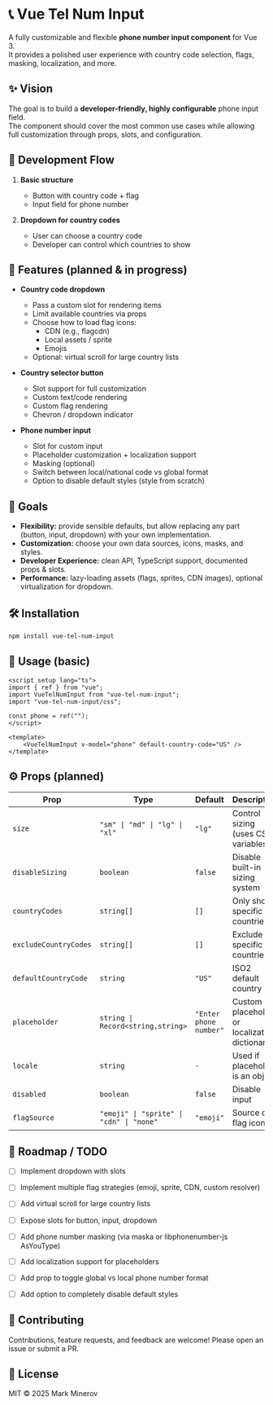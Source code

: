 # 📞 Vue Tel Num Input

A fully customizable and flexible **phone number input component** for Vue 3.  
It provides a polished user experience with country code selection, flags, masking, localization, and more.

## ✨ Vision

The goal is to build a **developer-friendly, highly configurable** phone input field.  
The component should cover the most common use cases while allowing full customization through props, slots, and configuration.

## 🚧 Development Flow

1. **Basic structure**

    - Button with country code + flag
    - Input field for phone number

2. **Dropdown for country codes**
    - User can choose a country code
    - Developer can control which countries to show

## 🔑 Features (planned & in progress)

-   **Country code dropdown**

    -   Pass a custom slot for rendering items
    -   Limit available countries via props
    -   Choose how to load flag icons:
        -   CDN (e.g., flagcdn)
        -   Local assets / sprite
        -   Emojis
    -   Optional: virtual scroll for large country lists

-   **Country selector button**

    -   Slot support for full customization
    -   Custom text/code rendering
    -   Custom flag rendering
    -   Chevron / dropdown indicator

-   **Phone number input**
    -   Slot for custom input
    -   Placeholder customization + localization support
    -   Masking (optional)
    -   Switch between local/national code vs global format
    -   Option to disable default styles (style from scratch)

## 🎯 Goals

-   **Flexibility:** provide sensible defaults, but allow replacing any part (button, input, dropdown) with your own implementation.
-   **Customization:** choose your own data sources, icons, masks, and styles.
-   **Developer Experience:** clean API, TypeScript support, documented props & slots.
-   **Performance:** lazy-loading assets (flags, sprites, CDN images), optional virtualization for dropdown.

## 🛠 Installation

```bash
npm install vue-tel-num-input
```

## 🚀 Usage (basic)

```vue
<script setup lang="ts">
import { ref } from "vue";
import VueTelNumInput from "vue-tel-num-input";
import "vue-tel-num-input/css";

const phone = ref("");
</script>

<template>
    <VueTelNumInput v-model="phone" default-country-code="US" />
</template>
```

## ⚙️ Props (planned)

| Prop                  | Type                                     | Default                | Description                                   |
| --------------------- | ---------------------------------------- | ---------------------- | --------------------------------------------- |
| `size`                | `"sm" \| "md" \| "lg" \| "xl"`           | `"lg"`                 | Control sizing (uses CSS variables)           |
| `disableSizing`       | `boolean`                                | `false`                | Disable built-in sizing system                |
| `countryCodes`        | `string[]`                               | `[]`                   | Only show specific countries                  |
| `excludeCountryCodes` | `string[]`                               | `[]`                   | Exclude specific countries                    |
| `defaultCountryCode`  | `string`                                 | `"US"`                 | ISO2 default country                          |
| `placeholder`         | `string \| Record<string,string>`        | `"Enter phone number"` | Custom placeholder or localization dictionary |
| `locale`              | `string`                                 | `-`                    | Used if placeholder is an object              |
| `disabled`            | `boolean`                                | `false`                | Disable input                                 |
| `flagSource`          | `"emoji" \| "sprite" \| "cdn" \| "none"` | `"emoji"`              | Source of flag icons                          |

## 📌 Roadmap / TODO

-   [ ] Implement dropdown with slots
-   [ ] Implement multiple flag strategies (emoji, sprite, CDN, custom resolver)
-   [ ] Add virtual scroll for large country lists

-   [ ] Expose slots for button, input, dropdown

-   [ ] Add phone number masking (via maska or libphonenumber-js AsYouType)

-   [ ] Add localization support for placeholders

-   [ ] Add prop to toggle global vs local phone number format

-   [ ] Add option to completely disable default styles

## 🤝 Contributing

Contributions, feature requests, and feedback are welcome!
Please open an issue or submit a PR.

## 📜 License

MIT
© 2025 Mark Minerov
